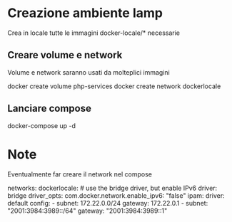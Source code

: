 # Creazione ambiente lamp 

Crea in locale tutte le immagini docker-locale/* necessarie

## Creare volume e network

Volume e network saranno usati da molteplici immagini 

docker create volume php-services
docker create network dockerlocale

## Lanciare compose

docker-compose up -d

# Note

Eventualmente far creare il network nel compose

networks:
  dockerlocale:
    # use the bridge driver, but enable IPv6
    driver: bridge
    driver_opts:
      com.docker.network.enable_ipv6: "false"
    ipam:
      driver: default
      config:
        - subnet: 172.22.0.0/24
          gateway: 172.22.0.1
        - subnet: "2001:3984:3989::/64"
          gateway: "2001:3984:3989::1"